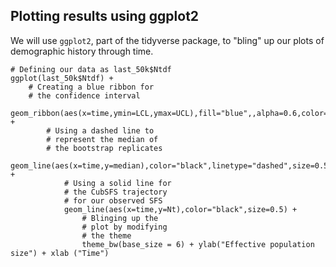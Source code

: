 ## Plotting results using ggplot2
We will use `ggplot2`, part of the tidyverse package, to "bling" up our plots of demographic history through time.
```
# Defining our data as last_50k$Ntdf
ggplot(last_50k$Ntdf) +
    # Creating a blue ribbon for 
    # the confidence interval
    geom_ribbon(aes(x=time,ymin=LCL,ymax=UCL),fill="blue",,alpha=0.6,color="black",size=0.5) +
        # Using a dashed line to 
        # represent the median of
        # the bootstrap replicates 
        geom_line(aes(x=time,y=median),color="black",linetype="dashed",size=0.5) + 
            # Using a solid line for
            # the CubSFS trajectory
            # for our observed SFS
            geom_line(aes(x=time,y=Nt),color="black",size=0.5) +
                # Blinging up the 
                # plot by modifying
                # the theme
                theme_bw(base_size = 6) + ylab("Effective population size") + xlab ("Time")
```
